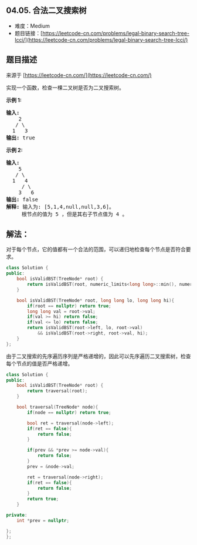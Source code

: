 ##  04.05. 合法二叉搜索树

- 难度：Medium
- 题目链接：[https://leetcode-cn.com/problems/legal-binary-search-tree-lcci/](https://leetcode-cn.com/problems/legal-binary-search-tree-lcci/)


## 题目描述

来源于 [https://leetcode-cn.com/](https://leetcode-cn.com/)

<p>实现一个函数，检查一棵二叉树是否为二叉搜索树。</p><strong>示例 1:</strong><pre><strong>输入:</strong><br>    2<br>   / &#92<br>  1   3<br><strong>输出:</strong> true<br></pre><strong>示例 2:</strong><pre><strong>输入:</strong><br>    5<br>   / &#92<br>  1   4<br>     / &#92<br>    3   6<br><strong>输出:</strong> false<br><strong>解释:</strong> 输入为: [5,1,4,null,null,3,6]。<br>     根节点的值为 5 ，但是其右子节点值为 4 。</pre>

## 解法：

对于每个节点，它的值都有一个合法的范围，可以递归地检查每个节点是否符合要求。

```c++
class Solution {
public:
    bool isValidBST(TreeNode* root) {
        return isValidBST(root, numeric_limits<long long>::min(), numeric_limits<long long>::max());
    }

    bool isValidBST(TreeNode* root, long long lo, long long hi){
        if(root == nullptr) return true;
        long long val = root->val;
        if(val >= hi) return false;
        if(val <= lo) return false;
        return isValidBST(root->left, lo, root->val)
            && isValidBST(root->right, root->val, hi);
    }
};
```

由于二叉搜索的先序遍历序列是严格递增的，因此可以先序遍历二叉搜索树，检查每个节点的值是否严格递增。

```c++
class Solution {
public:
    bool isValidBST(TreeNode* root) {
        return traversal(root);
    }

    bool traversal(TreeNode* node){
        if(node == nullptr) return true;

        bool ret = traversal(node->left);
        if(ret == false){
            return false;
        }

        if(prev && *prev >= node->val){
            return false;
        }
        prev = &node->val;

        ret = traversal(node->right);
        if(ret == false){
            return false;
        }
        return true;
    }

private:
    int *prev = nullptr;

};
};
```